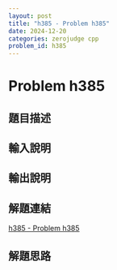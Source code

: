```yaml
---
layout: post
title: "h385 - Problem h385"
date: 2024-12-20
categories: zerojudge cpp
problem_id: h385
---
```


# Problem h385

## 題目描述



## 輸入說明



## 輸出說明



## 解題連結

[h385 - Problem h385](https://zerojudge.tw/ShowProblem?problemid=h385)

## 解題思路

